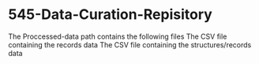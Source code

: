 # 545-Data-Curation-Repisitory
  The Proccessed-data path contains the following files
  The CSV file containing the records data 
  The CSV file containing the structures/records data
